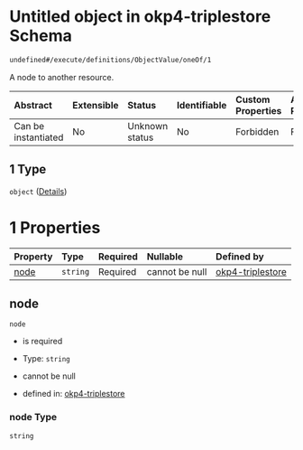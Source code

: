 # Untitled object in okp4-triplestore Schema

```txt
undefined#/execute/definitions/ObjectValue/oneOf/1
```

A node to another resource.

| Abstract            | Extensible | Status         | Identifiable | Custom Properties | Additional Properties | Access Restrictions | Defined In                                                                     |
| :------------------ | :--------- | :------------- | :----------- | :---------------- | :-------------------- | :------------------ | :----------------------------------------------------------------------------- |
| Can be instantiated | No         | Unknown status | No           | Forbidden         | Forbidden             | none                | [okp4-triplestore.json\*](schema/okp4-triplestore.json "open original schema") |

## 1 Type

`object` ([Details](okp4-triplestore-executemsg-definitions-objectvalue-oneof-1.md))

# 1 Properties

| Property      | Type     | Required | Nullable       | Defined by                                                                                                                                                              |
| :------------ | :------- | :------- | :------------- | :---------------------------------------------------------------------------------------------------------------------------------------------------------------------- |
| [node](#node) | `string` | Required | cannot be null | [okp4-triplestore](okp4-triplestore-executemsg-definitions-objectvalue-oneof-1-properties-node.md "undefined#/execute/definitions/ObjectValue/oneOf/1/properties/node") |

## node



`node`

*   is required

*   Type: `string`

*   cannot be null

*   defined in: [okp4-triplestore](okp4-triplestore-executemsg-definitions-objectvalue-oneof-1-properties-node.md "undefined#/execute/definitions/ObjectValue/oneOf/1/properties/node")

### node Type

`string`
